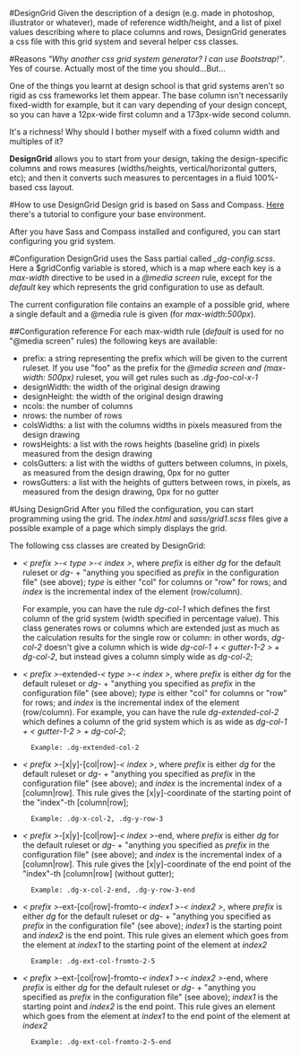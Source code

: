#DesignGrid
Given the description of a design (e.g. made in photoshop, illustrator or whatever), made of reference width/height, and a list of pixel values describing where to place columns and rows, DesignGrid generates a css file with this grid system and several helper css classes.

#Reasons
*"Why another css grid system generator? I can use Bootstrap!"*.
Yes of course. Actually most of the time you should...But...

One of the things you learnt at design school is that grid systems aren't so rigid as css frameworks let them appear. The base column isn't necessarily fixed-width for example, but it can vary depending of your design concept, so you can have a 12px-wide first column and a 173px-wide second column.

It's a richness! Why should I bother myself with a fixed column width and multiples of it?

**DesignGrid** allows you to start from your design, taking the design-specific columns and rows measures (widths/heights, vertical/horizontal gutters, etc); and then it converts such measures to percentages in a fluid 100%-based css layout.

#How to use DesignGrid
Design grid is based on Sass and Compass. [Here](http://thesassway.com/beginner/getting-started-with-sass-and-compass) there's a tutorial to configure your base environment.

After you have Sass and Compass installed and configured, you can start configuring you grid system.

#Configuration
DesignGrid uses the Sass partial called *_dg-config.scss*. Here a $gridConfig variable is stored, which is a map where each key is a *max-width* directive to be used in a *@media screen* rule, except for the *default* key which represents the grid configuration to use as default.

The current configuration file contains an example of a possible grid, where a single default and a @media rule is given (for *max-width:500px*).

##Configuration reference
For each max-width rule (*default* is used for no "@media screen" rules) the following keys are available:
* prefix: a string representing the prefix which will be given to the current ruleset. If you use "foo" as the prefix for the *@media screen and (max-width: 500px)* ruleset, you will get rules such as *.dg-foo-col-x-1*
* designWidth: the width of the original design drawing
* designHeight: the width of the original design drawing
* ncols: the number of columns
* nrows: the number of rows
* colsWidths: a list with the columns widths in pixels measured from the design drawing
* rowsHeights: a list with the rows heights (baseline grid) in pixels measured from the design drawing
* colsGutters: a list with the widths of gutters between columns, in pixels, as measured from the design drawing, 0px for no gutter
* rowsGutters: a list with the heights of gutters between rows, in pixels, as measured from the design drawing, 0px for no gutter

#Using DesignGrid
After you filled the configuration, you can start programming using the grid. The *index.html* and *sass/grid1.scss* files give a possible example of a page which simply displays the grid.

The following css classes are created by DesignGrid:
* *< prefix >*-*< type >*-*< index >*, where *prefix* is either *dg* for the default ruleset or *dg-* + "anything you specified as *prefix* in the configuration file" (see above); *type* is either "col" for columns or "row" for rows; and *index* is the incremental index of the element (row/column).

    For example, you can have the rule *dg-col-1* which defines the first column of the grid system (width specified in percentage value). This class generates rows or columns which are extended just as much as the calculation results for the single row or column: in other words, *dg-col-2* doesn't give a column which is wide *dg-col-1 + < gutter-1-2 > + dg-col-2*, but instead gives a column simply wide as *dg-col-2*;

* *< prefix >*-extended-*< type >*-*< index >*, where *prefix* is either *dg* for the default ruleset or *dg-* + "anything you specified as *prefix* in the configuration file" (see above); *type* is either "col" for columns or "row" for rows; and *index* is the incremental index of the element (row/column). For example, you can have the rule *dg-extended-col-2* which defines a column of the grid system which is as wide as *dg-col-1 + < gutter-1-2 > + dg-col-2*;

        Example: .dg-extended-col-2

* *< prefix >*-[x|y]-[col|row]-*< index >*, where *prefix* is either *dg* for the default ruleset or *dg-* + "anything you specified as *prefix* in the configuration file" (see above); and *index* is the incremental index of a [column|row]. This rule gives the [x|y]-coordinate of the starting point of the "index"-th [column|row];

        Example: .dg-x-col-2, .dg-y-row-3

* *< prefix >*-[x|y]-[col|row]-*< index >*-end, where *prefix* is either *dg* for the default ruleset or *dg-* + "anything you specified as *prefix* in the configuration file" (see above); and *index* is the incremental index of a [column|row]. This rule gives the [x|y]-coordinate of the end point of the "index"-th [column|row] (without gutter);

        Example: .dg-x-col-2-end, .dg-y-row-3-end

* *< prefix >*-ext-[col|row]-fromto-*< index1 >*-*< index2 >*, where *prefix* is either *dg* for the default ruleset or *dg-* + "anything you specified as *prefix* in the configuration file" (see above); *index1* is the starting point and *index2* is the end point. This rule gives an element which goes from the element at *index1* to the starting point of the element at *index2*

        Example: .dg-ext-col-fromto-2-5

* *< prefix >*-ext-[col|row]-fromto-*< index1 >*-*< index2 >*-end, where *prefix* is either *dg* for the default ruleset or *dg-* + "anything you specified as *prefix* in the configuration file" (see above); *index1* is the starting point and *index2* is the end point. This rule gives an element which goes from the element at *index1* to the end point of the element at *index2*

        Example: .dg-ext-col-fromto-2-5-end
